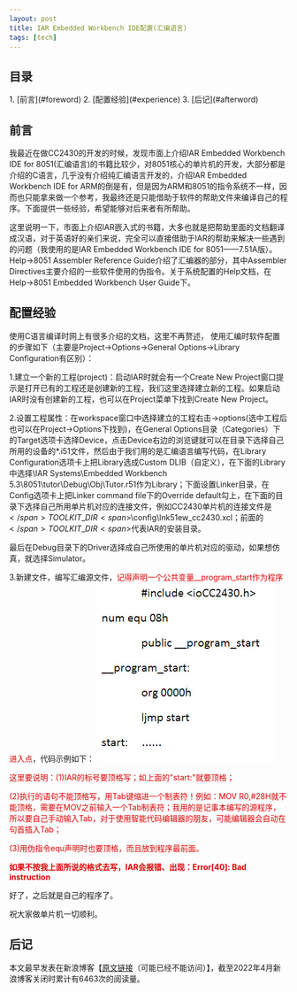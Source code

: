 ```yaml
---
layout: post
title: IAR Embedded Workbench IDE配置(汇编语言) 
tags: [tech]
---
```


<h2 id="contents"> 目录 </h2>
1. [前言](#foreword)
2. [配置经验](#experience)
3. [后记](#afterword)

<h2 id="foreword"> 前言 </h2>

我最近在做CC2430的开发的时候，发现市面上介绍IAR Embedded Workbench IDE for 8051(汇编语言)的书籍比较少，对8051核心的单片机的开发，大部分都是介绍的C语言，几乎没有介绍纯汇编语言开发的，介绍IAR Embedded Workbench IDE for ARM的倒是有，但是因为ARM和8051的指令系统不一样，因而也只能拿来做一个参考，我最终还是只能借助于软件的帮助文件来编译自己的程序。下面提供一些经验，希望能够对后来者有所帮助。

这里说明一下，市面上介绍IAR嵌入式的书籍，大多也就是把帮助里面的文档翻译成汉语，对于英语好的亲们来说，完全可以直接借助于IAR的帮助来解决一些遇到的问题（我使用的是IAR Embedded Workbench IDE for 8051——7.51A版）。Help->8051 Assembler Reference Guide介绍了汇编器的部分，其中Assembler Directives主要介绍的一些软件使用的伪指令。关于系统配置的Help文档，在Help->8051 Embedded Workbench User Guide下。

<h2 id="experience"> 配置经验 </h2>

使用C语言编译时网上有很多介绍的文档，这里不再赘述，
使用汇编时软件配置的步骤如下（主要是Project->Options->General  Options->Library Configuration有区别）：

1.建立一个新的工程(project)：启动IAR时就会有一个Create New Project窗口提示是打开已有的工程还是创建新的工程，我们这里选择建立新的工程。如果启动IAR时没有创建新的工程，也可以在Project菜单下找到Create New Project。

2.设置工程属性：在workspace窗口中选择建立的工程右击->options(选中工程后也可以在Project->Options下找到)，在General Options目录（Categories）下的Target选项卡选择Device，点击Device右边的浏览键就可以在目录下选择自己所用的设备的\*.i51文件，然后由于我们用的是汇编语言编写代码，在Library Configuration选项卡上把Library选成Custom DLIB（自定义），在下面的Library中选择\IAR Systems\Embedded Workbench 5.3\8051\tutor\Debug\Obj\Tutor.r51作为Library；下面设置Linker目录，在Config选项卡上把Linker command file下的Override default勾上，在下面的目录下选择自己所用单片机对应的连接文件，例如CC2430单片机的连接文件是<span>$</span>TOOLKIT\_DIR<span>$</span>\config\lnk51ew\_cc2430.xcl；前面的<span>$</span>TOOLKIT\_DIR<span>$</span>代表IAR的安装目录。

最后在Debug目录下的Driver选择成自己所使用的单片机对应的驱动，如果想仿真，就选择Simulator。

3.新建文件，编写汇编源文件，<font color="#dd0000">记得声明一个公共变量__program_start作为程序进入点</font>，代码示例如下：
![Thread_Specific_Data](/public/img/cc2430/program_start.jpeg)

<font color="#dd0000">

这里要说明：(1)IAR的标号要顶格写；如上面的"start:"就要顶格；<br />

(2)执行的语句不能顶格写，用Tab键缩进一个制表符！例如：MOV R0,#28H就不能顶格，需要在MOV之前输入一个Tab制表符；我用的是记事本编写的源程序，所以要自己手动输入Tab，对于使用智能代码编辑器的朋友，可能编辑器会自动在句首插入Tab；<br />

(3)用伪指令equ声明时也要顶格，而且放到程序最前面。<br />

<b>如果不按我上面所说的格式去写，IAR会报错、出现：Error[40]: Bad instruction</b></font>

好了，之后就是自己的程序了。

祝大家做单片机一切顺利。

<h2 id="afterword"> 后记 </h2>

本文最早发表在新浪博客【[原文链接](https://blog.sina.com.cn/s/blog_86e874d30100vic7.html)（可能已经不能访问）】，截至2022年4月新浪博客关闭时累计有6463次的阅读量。



